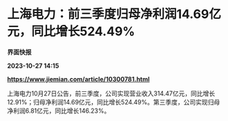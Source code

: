 # 上海电力：前三季度归母净利润14.69亿元，同比增长524.49%
**界面快报**

**2023-10-27 14:15**

**https://www.jiemian.com/article/10300781.html**

上海电力10月27日公告，前三季度，公司实现营业收入314.47亿元，同比增长12.91%；归母净利润14.69亿元，同比增长524.49%。第三季度，公司实现归母净利润6.81亿元，同比增长146.23%。